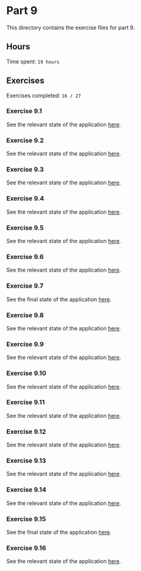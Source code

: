 # Part 9

This directory contains the exercise files for part 9.

## Hours

Time spent: `19 hours`

## Exercises

Exercises completed: `16 / 27`

### Exercise 9.1

See the relevant state of the application [here](https://github.com/rikurauhala/fullstack/tree/a9ef932986746549abedaff55378e38c0bd95a7f/exercises/part09/project).

### Exercise 9.2

See the relevant state of the application [here](https://github.com/rikurauhala/fullstack/tree/e4670f963a9756939cbd25b97807a41a277bfaf6/exercises/part09/project).

### Exercise 9.3

See the relevant state of the application [here](https://github.com/rikurauhala/fullstack/tree/339a4f7d97ef5cf0d480b19f172929b9852b0e6d/exercises/part09/project).

### Exercise 9.4

See the relevant state of the application [here](https://github.com/rikurauhala/fullstack/tree/2af572b387376797f0ec764b069d7c9fa30bff21/exercises/part09/project).

### Exercise 9.5

See the relevant state of the application [here](https://github.com/rikurauhala/fullstack/tree/ebdda15127b9152ff8e0560971fde4ed05c46df2/exercises/part09/project).

### Exercise 9.6

See the relevant state of the application [here](https://github.com/rikurauhala/fullstack/tree/ed4117d1d3c0053e845d67706233d36ba3310286/exercises/part09/project).

### Exercise 9.7

See the final state of the application [here](https://github.com/rikurauhala/fullstack/tree/main/exercises/part09/project).

### Exercise 9.8

See the relevant state of the application [here](https://github.com/rikurauhala/fullstack/tree/7a8574f759b47dfec5accd89fb77292305db33ce/exercises/part09/patientor/backend).

### Exercise 9.9

See the relevant state of the application [here](https://github.com/rikurauhala/fullstack/tree/e0cbc3b043b5f36a3b7af8b4f58f19e3af246cde/exercises/part09/patientor).

### Exercise 9.10

See the relevant state of the application [here](https://github.com/rikurauhala/fullstack/tree/c6188684cabda3732b5ded82bbdd54cb7b9a40ca/exercises/part09/patientor).

### Exercise 9.11

See the relevant state of the application [here](https://github.com/rikurauhala/fullstack/tree/aef0eeb2df4dbbb5c9ea03a576523ebc16c1cf5b/exercises/part09/patientor).

### Exercise 9.12

See the relevant state of the application [here](https://github.com/rikurauhala/fullstack/tree/7d8f4b3465fdfcd8033b4711ad2b454a730ff078/exercises/part09/patientor).

### Exercise 9.13

See the relevant state of the application [here](https://github.com/rikurauhala/fullstack/tree/ebd8ca938d159a4bff0b4a35701f3ef6d501438e/exercises/part09/patientor).

### Exercise 9.14

See the relevant state of the application [here](https://github.com/rikurauhala/fullstack/tree/f19c9347d724579907ac915e33da8828f983176e/exercises/part09/course-information).

### Exercise 9.15

See the final state of the application [here](https://github.com/rikurauhala/fullstack/tree/main/exercises/part09/course-information).

### Exercise 9.16

See the relevant state of the application [here](https://github.com/rikurauhala/fullstack/tree/694d0e4d16058f19944fc4db60860ef74dc89a13/exercises/part09/patientor).

<!--

### Exercise 9.17

See the relevant state of the application [here]().

### Exercise 9.18

See the relevant state of the application [here]().

### Exercise 9.19

See the relevant state of the application [here]().

### Exercise 9.20

See the relevant state of the application [here]().

### Exercise 9.21

See the relevant state of the application [here]().

### Exercise 9.22

See the relevant state of the application [here]().

### Exercise 9.23

See the relevant state of the application [here]().

### Exercise 9.24

See the relevant state of the application [here]().

### Exercise 9.25

See the relevant state of the application [here]().

### Exercise 9.26

See the relevant state of the application [here]().

### Exercise 9.27

See the relevant state of the application [here]().

-->
